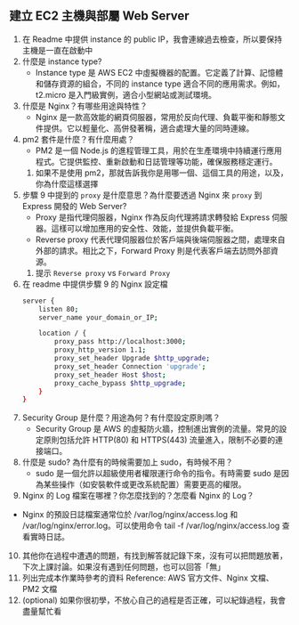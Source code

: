 ## 建立 EC2 主機與部屬 Web Server
1. 在 Readme 中提供 instance 的 public IP，我會連線過去檢查，所以要保持主機是一直在啟動中
2. 什麼是 instance type?
    - Instance type 是 AWS EC2 中虛擬機器的配置。它定義了計算、記憶體和儲存資源的組合，不同的 instance type 適合不同的應用需求。例如，t2.micro 是入門級實例，適合小型網站或測試環境。
3. 什麼是 Nginx？有哪些用途與特性？
    - Nginx 是一款高效能的網頁伺服器，常用於反向代理、負載平衡和靜態文件提供。它以輕量化、高併發著稱，適合處理大量的同時連線。
4. pm2 套件是什麼？有什麼用處？
    - PM2 是一個 Node.js 的進程管理工具，用於在生產環境中持續運行應用程式。它提供監控、重新啟動和日誌管理等功能，確保服務穩定運行。
    1. 如果不是使用 pm2，那就告訴我你是用哪一個、這個工具的用途，以及，你為什麼這樣選擇
5. 步驟 9 中提到的 `proxy` 是什麼意思？為什麼要透過 Nginx 來 `proxy` 到 Express 開發的 Web Server?
    - Proxy 是指代理伺服器，Nginx 作為反向代理將請求轉發給 Express 伺服器。這樣可以增加應用的安全性、效能，並提供負載平衡。
    - Reverse proxy 代表代理伺服器位於客戶端與後端伺服器之間，處理來自外部的請求。相比之下，Forward Proxy 則是代表客戶端去訪問外部資源。
    1. 提示 `Reverse proxy` vs `Forward Proxy`
6. 在 readme 中提供步驟 9 的 Nginx 設定檔
    ```bash
    server {
        listen 80;
        server_name your_domain_or_IP;

        location / {
            proxy_pass http://localhost:3000;
            proxy_http_version 1.1;
            proxy_set_header Upgrade $http_upgrade;
            proxy_set_header Connection 'upgrade';
            proxy_set_header Host $host;
            proxy_cache_bypass $http_upgrade;
        }
    }
    ```
7. Security Group 是什麼？用途為何？有什麼設定原則嗎？
   - Security Group 是 AWS 的虛擬防火牆，控制進出實例的流量。常見的設定原則包括允許 HTTP(80) 和 HTTPS(443) 流量進入，限制不必要的連接端口。
8. 什麼是 sudo? 為什麼有的時候需要加上 sudo，有時候不用？
   - sudo 是一個允許以超級使用者權限運行命令的指令。有時需要 sudo 是因為某些操作（如安裝軟件或更改系統配置）需要更高的權限。
9.  Nginx 的 Log 檔案在哪裡？你怎麼找到的？怎麼看 Nginx 的 Log？
   - Nginx 的預設日誌檔案通常位於 /var/log/nginx/access.log 和 /var/log/nginx/error.log。可以使用命令 tail -f /var/log/nginx/access.log 查看實時日誌。
10. 其他你在過程中遭遇的問題，有找到解答就記錄下來，沒有可以把問題放著，下次上課討論。如果沒有遇到任何問題，也可以回答「無」
11. 列出完成本作業時參考的資料
    Reference: AWS 官方文件、Nginx 文檔、PM2 文檔
12. (optional) 如果你很初學，不放心自己的過程是否正確，可以紀錄過程，我會盡量幫忙看